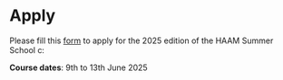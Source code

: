 # Apply

Please fill this [form](https://docs.google.com/forms/d/1d3ln-QILxP9cqjXrHFd2gxUmSWT8JP4JyO7cVYIQxgs/viewform?edit_requested=true) to apply for the 2025 edition of the HAAM Summer School c:

<!-- Applications for the 2024 *Connecting the past, present, and future* Summer school are now closed! -->

<!-- **Applications close**: 31st May 2024 -->

<!-- **Decisions by**: second to third week of June 2024 -->

**Course dates**: 9th to 13th June 2025

